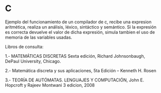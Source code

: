 # C
Ejemplo del funcionamiento de un compilador de c, recibe una expresion aritmética, realiza un análisis, léxico, sintáctico y semántico.
Si la expresión es correcta devuelve el valor de dicha expresión, simula tambien el uso de memoria de las variables usadas.

Libros de consulta:


1.- MATEMÁTICAS DISCRETAS Sexta edición, Richard Johnsonbaugh, DePaul University, Chicago.

2.- Matemática discreta y sus aplicaciones, 5ta Edición – Kenneth H. Rosen

3.- TEORÍA DE AUTÓMATAS. LENGUAJES Y COMPUTACIÓN, John E. Hopcroft y Rajeev Montwani 3 edicion, 2008

